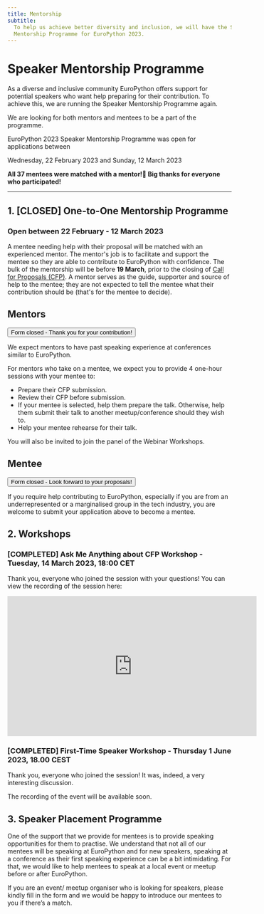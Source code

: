 ```yaml
---
title: Mentorship
subtitle:
  To help us achieve better diversity and inclusion, we will have the Speaker
  Mentorship Programme for EuroPython 2023.
---
```


# Speaker Mentorship Programme

As a diverse and inclusive community EuroPython offers support for potential speakers who want help preparing for their contribution. To achieve this, we are running the Speaker Mentorship Programme again.

We are looking for both mentors and mentees to be a part of the programme.

<div style={{textAlign: "center", marginBottom: 8}}>
EuroPython 2023 Speaker Mentorship Programme was open for applications between

 Wednesday, 22 February 2023 and Sunday, 12 March 2023

**All 37 mentees were matched with a mentor!🎉 Big thanks for everyone who participated!**
</div>


---
## 1. [CLOSED] One-to-One Mentorship Programme

### Open between 22 February - 12 March 2023

A mentee needing help with their proposal will be matched with an experienced mentor. The mentor's job is to facilitate and support the mentee so they are able to contribute to EuroPython with confidence. The bulk of the mentorship will be before **19 March**, prior to the closing of [Call for Proposals (CFP)](/cfp). A mentor serves as the guide, supporter and source of help to the mentee; they are not expected to tell the mentee what their contribution should be (that's for the mentee to decide).

## Mentors

<div style={{textAlign: "center", marginBottom: 10}}>
<Button>Form closed - Thank you for your contribution!</Button>
</div>


We expect mentors to have past speaking experience at conferences similar to EuroPython.

For mentors who take on a mentee, we expect you to provide 4 one-hour sessions with your mentee to:

- Prepare their CFP submission.
- Review their CFP before submission.
- If your mentee is selected, help them prepare the talk. Otherwise, help them submit their talk to another meetup/conference should they wish to.
- Help your mentee rehearse for their talk.


You will also be invited to join the panel of the Webinar Workshops.

## Mentee

<div style={{textAlign: "center", marginBottom: 10}}>
<Button>Form closed - Look forward to your proposals!</Button>
</div>

If you require help contributing to EuroPython, especially if you are from an underrepresented or a marginalised group in the tech industry, you are welcome to submit your application above to become a mentee.

## 2. Workshops ##

### [COMPLETED] Ask Me Anything about CFP Workshop - Tuesday, 14 March 2023, 18:00 CET

Thank you, everyone who joined the session with your questions! You can view the recording of the session here:

<div style={{display: "flex", justifyContent: "center", marginBottom: 20}}>
<iframe width="560" height="315" src="https://www.youtube.com/embed/HpSbrqmiSeI" title="YouTube video player" frameborder="0" allow="accelerometer; autoplay; clipboard-write; encrypted-media; gyroscope; picture-in-picture; web-share" allowfullscreen></iframe>
</div>

### [COMPLETED] First-Time Speaker Workshop - Thursday 1 June 2023, 18.00 CEST

Thank you, everyone who joined the session! It was, indeed, a very interesting discussion. 

The recording of the event will be available soon.

## 3. Speaker Placement Programme

<div style={{textAlign: "center", marginBottom: 8}}>
<ButtonWithTitle title="Looking for a speaker?" text="Register your interest now!" href="https://forms.gle/CZdhXdw2hFGVyeG67" /></div>

One of the support that we provide for mentees is to provide speaking opportunities for them to practise. We understand that not all of our mentees will be speaking at EuroPython and for new speakers, speaking at a conference as their first speaking experience can be a bit intimidating. For that, we would like to help mentees to speak at a local event or meetup before or after EuroPython.

If you are an event/ meetup organiser who is looking for speakers, please kindly fill in the form and we would be happy to introduce our mentees to you if there’s a match.
